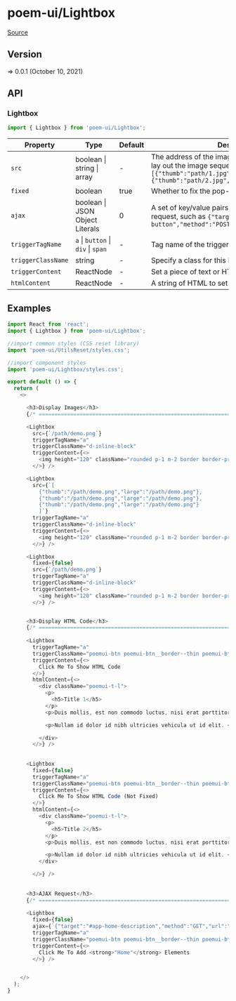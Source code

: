 # poem-ui/Lightbox

[Source](https://github.com/xizon/poem-ui/tree/main/src/Lightbox)

## Version

=> 0.0.1 (October 10, 2021)

## API

### Lightbox
```js
import { Lightbox } from 'poem-ui/Lightbox';
```
| Property | Type | Default | Description |
| --- | --- | --- | --- |
| `src` | boolean \| string \| array | - | The address of the image, you can use an array to lay out the image sequence, such as `[{"thumb":"path/1.jpg","large":"path/1.jpg"},{"thumb":"path/2.jpg","large":"path/2.jpg"}]` |
| `fixed` | boolean  | true | Whether to fix the pop-up window |
| `ajax` | boolean \| JSON Object Literals | 0 | A set of key/value pairs that configure the Ajax request, such as `{"target":"#my-ajax-demo-target-button","method":"POST","url":"https://xxx.com"}` |
| `triggerTagName` | `a` \| `button` \| `div` \| `span`  | - | Tag name of the trigger. |
| `triggerClassName` | string  | - | Specify a class for this Node |
| `triggerContent` | ReactNode  | - | Set a piece of text or HTML code for the trigger |
| `htmlContent` | ReactNode  | - | A string of HTML to set as the content |



## Examples

```js
import React from 'react';
import { Lightbox } from 'poem-ui/Lightbox';

//import common styles (CSS reset library)
import 'poem-ui/UtilsReset/styles.css'; 

//import component styles
import 'poem-ui/Lightbox/styles.css';

export default () => {
  return (
    <>

      <h3>Display Images</h3>
      {/* ================================================================== */} 

      <Lightbox 
        src={`/path/demo.png`}
        triggerTagName="a" 
        triggerClassName="d-inline-block" 
        triggerContent={<>
          <img height="120" className="rounded p-1 m-2 border border-primary" src={`/path/demo.png`} alt="Click Me To Show Image" />
        </>} />

      <Lightbox 
        src={`[
          {"thumb":"/path/demo.png","large":"/path/demo.png"}, 
          {"thumb":"/path/demo.png","large":"/path/demo.png"}, 
          {"thumb":"/path/demo.png","large":"/path/demo.png"}
          ]`}
        triggerTagName="a" 
        triggerClassName="d-inline-block" 
        triggerContent={<>
          <img height="120" className="rounded p-1 m-2 border border-primary" src={`/path/demo.png`} alt="Click Me To Show Multiple Image" />
        </>} />

      <Lightbox 
        fixed={false}
        src={`/path/demo.png`}
        triggerTagName="a" 
        triggerClassName="d-inline-block" 
        triggerContent={<>
          <img height="120" className="rounded p-1 m-2 border border-primary" src={`/path/demo.png`} alt="Click Me To Show Image (Not Fixed)" />
        </>} />


      <h3>Display HTML Code</h3>
      {/* ================================================================== */} 
  
      <Lightbox 
        triggerTagName="a" 
        triggerClassName="poemui-btn poemui-btn__border--thin poemui-btn__margin--b poemui-btn__size--s poemui-btn__bg--primary" 
        triggerContent={<>
          Click Me To Show HTML Code
        </>}
        htmlContent={<>
          <div className="poemui-t-l">
            <p>
              <h5>Title 1</h5>
            </p>
            <p>Duis mollis, est non commodo luctus, nisi erat porttitor ligula, eget lacinia odio sem nec elit. Cras mattis consectetur purus sit amet fermentum. Morbi leo risus, porta ac consectetur ac, vestibulum at eros. Praesent commodo cursus magna, vel scelerisque nisl consectetur et. <a href="https://example.com" target="_blank">This is link</a></p>

            <p>Nullam id dolor id nibh ultricies vehicula ut id elit. <a href="https://example.com" target="_blank">Curabitur blandit tempus porttitor</a>. Integer posuere erat a ante venenatis dapibus posuere velit aliquet. Cras justo odio, dapibus ac facilisis in, egestas eget quam. Vestibulum id ligula porta felis euismod semper. Donec id elit non mi porta gravida at eget metus. Vestibulum id ligula porta felis euismod semper. Super/Duper/Long/NonBreaking/Path/Name/To/A/File/That/Is/Way/Deep/Down/In/Some/Mysterious/Remote/Desolate/Part/Of/The/Operating/System/To/A/File/That/Just/So/Happens/To/Be/Strangely/Named/Supercalifragilisticexpialidocious.txt</p>

          </div>
        </>} />
          
    
      <Lightbox 
        fixed={false}
        triggerTagName="a" 
        triggerClassName="poemui-btn poemui-btn__border--thin poemui-btn__margin--b poemui-btn__size--s poemui-btn__bg--primary" 
        triggerContent={<>
          Click Me To Show HTML Code (Not Fixed)
        </>}
        htmlContent={<>
          <div className="poemui-t-l">
            <p>
              <h5>Title 2</h5>
            </p>
            <p>Duis mollis, est non commodo luctus, nisi erat porttitor ligula, eget lacinia odio sem nec elit. Cras mattis consectetur purus sit amet fermentum. Morbi leo risus, porta ac consectetur ac, vestibulum at eros. Praesent commodo cursus magna, vel scelerisque nisl consectetur et. <a href="https://example.com" target="_blank">This is link</a></p>

            <p>Nullam id dolor id nibh ultricies vehicula ut id elit. <a href="https://example.com" target="_blank">Curabitur blandit tempus porttitor</a>. Integer posuere erat a ante venenatis dapibus posuere velit aliquet. Cras justo odio, dapibus ac facilisis in, egestas eget quam. Vestibulum id ligula porta felis euismod semper. Donec id elit non mi porta gravida at eget metus. Vestibulum id ligula porta felis euismod semper. Super/Duper/Long/NonBreaking/Path/Name/To/A/File/That/Is/Way/Deep/Down/In/Some/Mysterious/Remote/Desolate/Part/Of/The/Operating/System/To/A/File/That/Just/So/Happens/To/Be/Strangely/Named/Supercalifragilisticexpialidocious.txt</p>
          </div>

        </>} />
        
    
      <h3>AJAX Request</h3>
      {/* ================================================================== */} 
    
      <Lightbox 
        fixed={false}
        ajax={`{"target":"#app-home-description","method":"GET","url":"/index"}`}
        triggerTagName="a" 
        triggerClassName="poemui-btn poemui-btn__border--thin poemui-btn__margin--b poemui-btn__size--s poemui-btn__bg--primary" 
        triggerContent={<>
          Click Me To Add <strong>"Home"</strong> Elements
        </>} />


    </>
  );
}

```